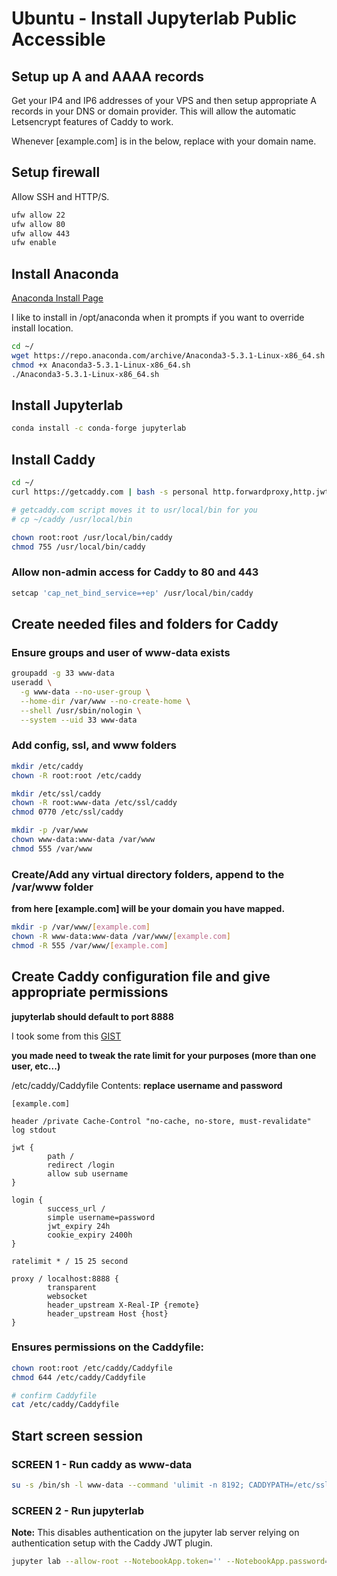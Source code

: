 ﻿Ubuntu - Install Jupyterlab Public Accessible
================================================

## Setup up A and AAAA records

Get your IP4 and IP6 addresses of your VPS and then setup appropriate A records in your DNS or domain provider. This will allow the automatic Letsencrypt features of Caddy to work.

Whenever [example.com] is in the below, replace with your domain name.

## Setup firewall

Allow SSH and HTTP/S.

```bash
ufw allow 22
ufw allow 80
ufw allow 443
ufw enable
```

## Install Anaconda

[Anaconda Install Page](https://www.anaconda.com/download/#linux)

I like to install in /opt/anaconda when it prompts if you want to override install location.

```bash
cd ~/
wget https://repo.anaconda.com/archive/Anaconda3-5.3.1-Linux-x86_64.sh
chmod +x Anaconda3-5.3.1-Linux-x86_64.sh
./Anaconda3-5.3.1-Linux-x86_64.sh
```

## Install Jupyterlab

```bash
conda install -c conda-forge jupyterlab
```

## Install Caddy

```bash
cd ~/
curl https://getcaddy.com | bash -s personal http.forwardproxy,http.jwt,http.login,http.ratelimit

# getcaddy.com script moves it to usr/local/bin for you
# cp ~/caddy /usr/local/bin

chown root:root /usr/local/bin/caddy
chmod 755 /usr/local/bin/caddy
```

### Allow non-admin access for Caddy to 80 and 443

```bash
setcap 'cap_net_bind_service=+ep' /usr/local/bin/caddy
```

## Create needed files and folders for Caddy

### Ensure groups and user of www-data exists

```bash
groupadd -g 33 www-data
useradd \
  -g www-data --no-user-group \
  --home-dir /var/www --no-create-home \
  --shell /usr/sbin/nologin \
  --system --uid 33 www-data
```

### Add config, ssl, and www folders

```bash
mkdir /etc/caddy
chown -R root:root /etc/caddy

mkdir /etc/ssl/caddy
chown -R root:www-data /etc/ssl/caddy
chmod 0770 /etc/ssl/caddy

mkdir -p /var/www
chown www-data:www-data /var/www
chmod 555 /var/www
```

### Create/Add any virtual directory folders, append to the /var/www folder

__from here [example.com] will be your domain you have mapped.__

```bash
mkdir -p /var/www/[example.com]
chown -R www-data:www-data /var/www/[example.com]
chmod -R 555 /var/www/[example.com]
```

## Create Caddy configuration file and give appropriate permissions

__jupyterlab should default to port 8888__

I took some from this [GIST](https://gist.github.com/cboettig/18e1becaa8974139adff)

__you made need to tweak the rate limit for your purposes (more than one user, etc...)__


/etc/caddy/Caddyfile Contents:
__replace username and password__

```
[example.com]

header /private Cache-Control "no-cache, no-store, must-revalidate"
log stdout

jwt {
        path /
        redirect /login
        allow sub username
}

login {
        success_url /
        simple username=password
        jwt_expiry 24h
        cookie_expiry 2400h
}

ratelimit * / 15 25 second

proxy / localhost:8888 {
        transparent
        websocket
        header_upstream X-Real-IP {remote}
        header_upstream Host {host}
}

```

### Ensures permissions on the Caddyfile:

```bash
chown root:root /etc/caddy/Caddyfile
chmod 644 /etc/caddy/Caddyfile

# confirm Caddyfile
cat /etc/caddy/Caddyfile
```

## Start screen session

### SCREEN 1 - Run caddy as www-data

```bash
su -s /bin/sh -l www-data --command 'ulimit -n 8192; CADDYPATH=/etc/ssl/caddy /usr/local/bin/caddy -log stdout -agree=true -conf=/etc/caddy/Caddyfile -root=/var/www/[example.com]'
```

### SCREEN 2 - Run jupyterlab

__Note:__ This disables authentication on the jupyter lab server relying on authentication setup with the Caddy JWT plugin.

```bash
jupyter lab --allow-root --NotebookApp.token='' --NotebookApp.password=''
```